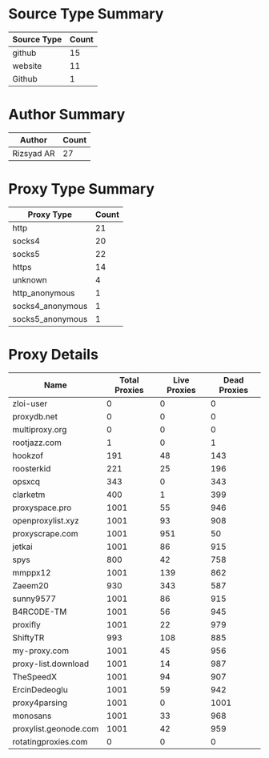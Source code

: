 # Source Type Summary

| Source Type | Count |
|-------------|-------|
| github | 15 |
| website | 11 |
| Github | 1 |


# Author Summary

| Author | Count |
|--------|-------|
| Rizsyad AR | 27 |


# Proxy Type Summary

| Proxy Type | Count |
|------------|-------|
| http | 21 |
| socks4 | 20 |
| socks5 | 22 |
| https | 14 |
| unknown | 4 |
| http_anonymous | 1 |
| socks4_anonymous | 1 |
| socks5_anonymous | 1 |


# Proxy Details

| Name | Total Proxies | Live Proxies | Dead Proxies |
|------|---------------|--------------|---------------|
| zloi-user | 0 | 0 | 0 |
| proxydb.net | 0 | 0 | 0 |
| multiproxy.org | 0 | 0 | 0 |
| rootjazz.com | 1 | 0 | 1 |
| hookzof | 191 | 48 | 143 |
| roosterkid | 221 | 25 | 196 |
| opsxcq | 343 | 0 | 343 |
| clarketm | 400 | 1 | 399 |
| proxyspace.pro | 1001 | 55 | 946 |
| openproxylist.xyz | 1001 | 93 | 908 |
| proxyscrape.com | 1001 | 951 | 50 |
| jetkai | 1001 | 86 | 915 |
| spys | 800 | 42 | 758 |
| mmppx12 | 1001 | 139 | 862 |
| Zaeem20 | 930 | 343 | 587 |
| sunny9577 | 1001 | 86 | 915 |
| B4RC0DE-TM | 1001 | 56 | 945 |
| proxifly | 1001 | 22 | 979 |
| ShiftyTR | 993 | 108 | 885 |
| my-proxy.com | 1001 | 45 | 956 |
| proxy-list.download | 1001 | 14 | 987 |
| TheSpeedX | 1001 | 94 | 907 |
| ErcinDedeoglu | 1001 | 59 | 942 |
| proxy4parsing | 1001 | 0 | 1001 |
| monosans | 1001 | 33 | 968 |
| proxylist.geonode.com | 1001 | 42 | 959 |
| rotatingproxies.com | 0 | 0 | 0 |
